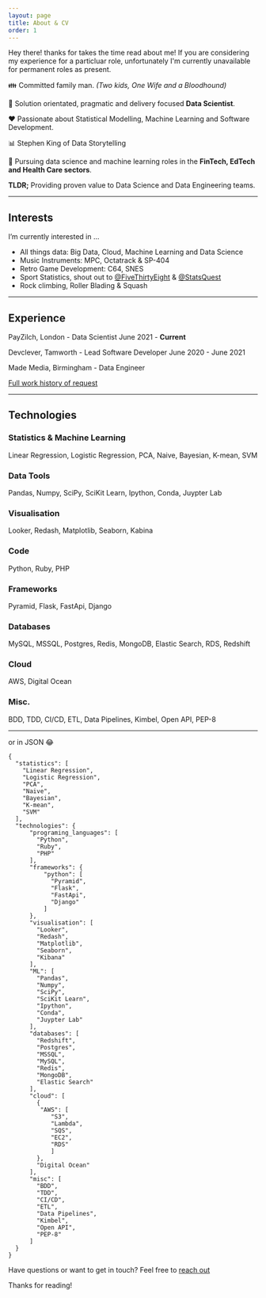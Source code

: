 ```yaml
---
layout: page
title: About & CV
order: 1 
---
```


<p class="message">
  Hey there! thanks for takes the time read about me! If you are considering my experience
  for a particluar role, unfortunately I'm currently unavailable for permanent roles as present.
</p>

👪 Committed family man. *(Two kids, One Wife and a Bloodhound)*

🔧 Solution orientated, pragmatic and delivery focused **Data Scientist**. 

❤️ Passionate about Statistical Modelling, Machine Learning and Software Development. 

📊 Stephen King of Data Storytelling

🧮 Pursuing data science and machine learning roles in the **FinTech, EdTech and Health Care sectors**. 

**TLDR;** Providing proven value to Data Science and Data Engineering teams. 

---

## Interests

I’m currently interested in ...

  - All things data: Big Data, Cloud, Machine Learning and Data Science
  - Music Instruments: MPC, Octatrack & SP-404
  - Retro Game Development: C64, SNES 
  - Sport Statistics, shout out to [@FiveThirtyEight](https://twitter.com/FiveThirtyEight) & [@StatsQuest](https://twitter.com/hashtag/statsquest)
  - Rock climbing, Roller Blading & Squash 
  
  
---

## Experience

PayZilch, London - Data Scientist June 2021 - **Current**

Devclever, Tamworth - Lead Software Developer June 2020 - June 2021 

Made Media, Birmingham - Data Engineer 

[Full work history of request](contact) 


---

## Technologies

### Statistics & Machine Learning
Linear Regression, Logistic Regression, PCA, Naive, Bayesian, K-mean, SVM

### Data Tools
Pandas, Numpy, SciPy, SciKit Learn, Ipython, Conda, Juypter Lab 

### Visualisation 
Looker, Redash, Matplotlib, Seaborn, Kabina 

### Code 
Python, Ruby, PHP

### Frameworks 
Pyramid, Flask, FastApi,  Django

### Databases 
MySQL, MSSQL, Postgres, Redis, MongoDB, Elastic Search, RDS, Redshift 

### Cloud 
AWS, Digital Ocean 

### Misc. 
BDD, TDD, CI/CD, ETL, Data Pipelines, Kimbel, Open API, PEP-8 

---

or in JSON 😂

```
{
  "statistics": [
    "Linear Regression", 
    "Logistic Regression", 
    "PCA", 
    "Naive",
    "Bayesian",
    "K-mean",
    "SVM"
  ],
  "technologies": {
      "programing_languages": [
        "Python", 
        "Ruby",
        "PHP"
      ],
      "frameworks": {
          "python": [
            "Pyramid", 
            "Flask",
            "FastApi", 
            "Django"
          ]
      },
      "visualisation": [
        "Looker", 
        "Redash",
        "Matplotlib",
        "Seaborn", 
        "Kibana" 
      ], 
      "ML": [
        "Pandas", 
        "Numpy", 
        "SciPy", 
        "SciKit Learn", 
        "Ipython", 
        "Conda", 
        "Juypter Lab" 
      ],
      "databases": [
        "Redshift", 
        "Postgres", 
        "MSSQL", 
        "MySQL", 
        "Redis", 
        "MongoDB",
        "Elastic Search" 
      ],
      "cloud": [
        {
         "AWS": [
            "S3",
            "Lambda",
            "SQS",
            "EC2",
            "RDS"
            ]
        },
        "Digital Ocean" 
      ],
      "misc": [
        "BDD", 
        "TDD", 
        "CI/CD", 
        "ETL", 
        "Data Pipelines", 
        "Kimbel", 
        "Open API", 
        "PEP-8" 
      ]
  }
}
```

Have questions or want to get in touch? Feel free to [reach out](contact.html) 



Thanks for reading!
